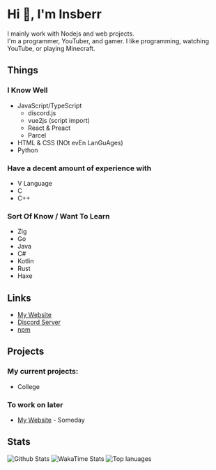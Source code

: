 # Hi 👋, I'm Insberr
I mainly work with Nodejs and web projects.  
I'm a programmer, YouTuber, and gamer. I like programming, watching YouTube, or playing Minecraft.  

## Things
### I Know Well
- JavaScript/TypeScript
  - discord.js
  - vue2js (script import)
  - React & Preact
  - Parcel
- HTML & CSS (NOt evEn LanGuAges)
- Python

### Have a decent amount of experience with
- V Language
- C
- C++

### Sort Of Know / Want To Learn
- Zig
- Go
- Java
- C#
- Kotlin
- Rust
- Haxe

## Links
- [My Website](https://insberr.com)
- [Discord Server](https://discord.gg/gRMbZyU)
- [npm](https://www.npmjs.com/~insberr)

## Projects

### My current projects:
- College

### To work on later
- [My Website](https://insberr.con) - Someday

## Stats
<img src="https://github-readme-stats.vercel.app/api?username=insberr&count_private=true&show_icons=true&theme=dark" alt="Github Stats" />
<img src="https://github-readme-stats.vercel.app/api/wakatime?username=insberr&theme=dark" alt="WakaTime Stats" />
<img src="https://github-readme-stats.vercel.app/api/top-langs/?username=insberr&theme=dark&langs_count=10&exclude_repo=insberr.github.io" alt="Top lanuages" />
